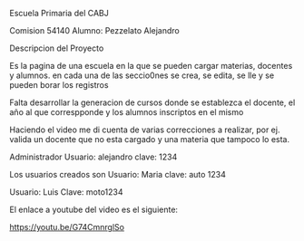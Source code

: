 Escuela Primaria del CABJ

Comision 54140
Alumno: Pezzelato Alejandro


Descripcion del Proyecto

Es la pagina de una escuela en la que se pueden cargar materias, docentes y alumnos.
en cada una de las seccio0nes se crea, se edita, se lle y se pueden borar los registros

Falta desarrollar la generacion de cursos donde se establezca el docente, el año al que correspponde y los alumnos inscriptos en el mismo

Haciendo el video me di cuenta de varias correcciones a realizar, por ej. valida un docente que no esta cargado y una materia que tampoco lo esta.


Administrador
Usuario: alejandro
clave: 1234

Los usuarios creados son
Usuario: Maria
clave: auto 1234

Usuario: Luis
Clave: moto1234

El enlace a youtube del video es el siguiente:

https://youtu.be/G74CmnrglSo




